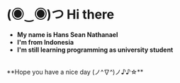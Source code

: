 # (◉‿◉)つ Hi there
- **My name is Hans Sean Nathanael**
- **I'm from Indonesia**
- **I'm still learning programming as university student**
<br />
 **Hope you have a nice day (ノ^∇^)ノ♪♪☆**
